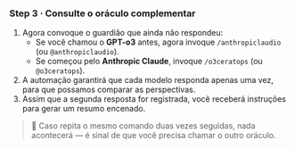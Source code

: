 ### Step 3 · Consulte o oráculo complementar

1. Agora convoque o guardião que ainda não respondeu:
   - Se você chamou o **GPT-o3** antes, agora invoque `/anthropiclaudio` (ou `@anthropiclaudio`).
   - Se começou pelo **Anthropic Claude**, invoque `/o3ceratops` (ou `@o3ceratops`).
2. A automação garantirá que cada modelo responda apenas uma vez, para que possamos comparar as perspectivas.
3. Assim que a segunda resposta for registrada, você receberá instruções para gerar um resumo encenado.

> 🔁 Caso repita o mesmo comando duas vezes seguidas, nada acontecerá — é sinal de que você precisa chamar o outro oráculo.
